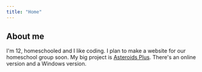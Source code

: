 ```yaml
---
title: "Home"
---
```


## About me
I'm 12, homeschooled and I like coding. I plan to make a website for our homeschool group soon. My big project is [Asteroids Plus](https://baker531.github.io/asteroids). There's an online version and a Windows version.

<!-- ## About me
bI'm homeschooled and 12. Kind of straddling I code stuff. I have two computers, a 2015 iMac and a 2015 Macbook Pro. It would sound like I love Macs then. But I don't *really* like them. They're okay. Problem is, the hardware for Macs are awfully overpriced and slow. The specs for my computers are nearly identical. They both support and run MacOS Montery (12). They both have 8gb of DDR3 RAM. They both have a hard drive. A dual-core CPU. The iMac has a bigger screen and storage, and a slightly faster integrated GPU (Intel HD Graphics 6000 (iMac) vs 6100 (laptop)). My next computer will be a custom PC. Way cheaper, way faster. I also love electronics and soccer. I'd love to make the world's best coding language and OS. That's a bit about me. Oh, and I'm making an Asteroids game. The website is [here](https://baker531.github.io/asteroids). I recently used Apple Bootcamp to install Windows on my Mac, and I love it. Mainly the performance. -->